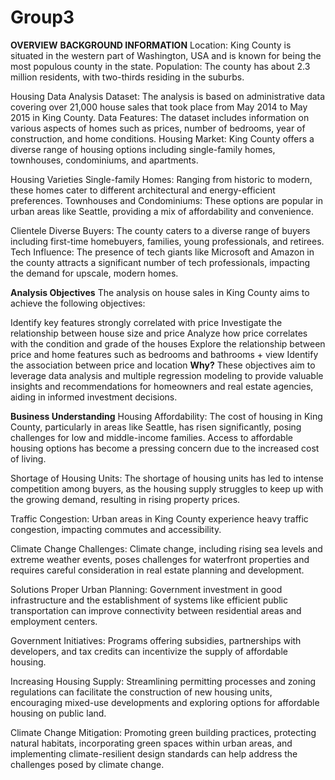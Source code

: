 # Group3
**OVERVIEW**
**BACKGROUND INFORMATION**
Location: King County is situated in the western part of Washington, USA and is known for being the most populous county in the state. Population: The county has about 2.3 million residents, with two-thirds residing in the suburbs.

Housing Data Analysis Dataset: The analysis is based on administrative data covering over 21,000 house sales that took place from May 2014 to May 2015 in King County. Data Features: The dataset includes information on various aspects of homes such as prices, number of bedrooms, year of construction, and home conditions. Housing Market: King County offers a diverse range of housing options including single-family homes, townhouses, condominiums, and apartments.

Housing Varieties Single-family Homes: Ranging from historic to modern, these homes cater to different architectural and energy-efficient preferences. Townhouses and Condominiums: These options are popular in urban areas like Seattle, providing a mix of affordability and convenience.

Clientele Diverse Buyers: The county caters to a diverse range of buyers including first-time homebuyers, families, young professionals, and retirees. Tech Influence: The presence of tech giants like Microsoft and Amazon in the county attracts a significant number of tech professionals, impacting the demand for upscale, modern homes.

**Analysis Objectives**
The analysis on house sales in King County aims to achieve the following objectives:

Identify key features strongly correlated with price
Investigate the relationship between house size and price
Analyze how price correlates with the condition and grade of the houses
Explore the relationship between price and home features such as bedrooms and bathrooms + view
Identify the association between price and location
**Why?**
These objectives aim to leverage data analysis and multiple regression modeling to provide valuable insights and recommendations for homeowners and real estate agencies, aiding in informed investment decisions.

**Business Understanding**
Housing Affordability: The cost of housing in King County, particularly in areas like Seattle, has risen significantly, posing challenges for low and middle-income families. Access to affordable housing options has become a pressing concern due to the increased cost of living.

Shortage of Housing Units: The shortage of housing units has led to intense competition among buyers, as the housing supply struggles to keep up with the growing demand, resulting in rising property prices.

Traffic Congestion: Urban areas in King County experience heavy traffic congestion, impacting commutes and accessibility.

Climate Change Challenges: Climate change, including rising sea levels and extreme weather events, poses challenges for waterfront properties and requires careful consideration in real estate planning and development.

Solutions Proper Urban Planning: Government investment in good infrastructure and the establishment of systems like efficient public transportation can improve connectivity between residential areas and employment centers.

Government Initiatives: Programs offering subsidies, partnerships with developers, and tax credits can incentivize the supply of affordable housing.

Increasing Housing Supply: Streamlining permitting processes and zoning regulations can facilitate the construction of new housing units, encouraging mixed-use developments and exploring options for affordable housing on public land.

Climate Change Mitigation: Promoting green building practices, protecting natural habitats, incorporating green spaces within urban areas, and implementing climate-resilient design standards can help address the challenges posed by climate change.
